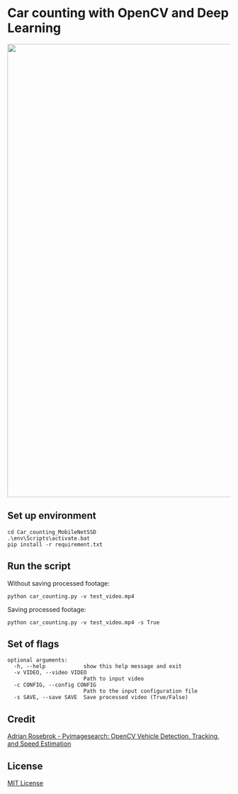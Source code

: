 # Car counting with OpenCV and Deep Learning

<p align = "center"><img src="./processe_video.gif" width = 1024></p>

## Set up environment
```
cd Car_counting_MobileNetSSD
.\env\Scripts\activate.bat
pip install -r requirement.txt
```

## Run the script

Without saving processed footage:
```
python car_counting.py -v test_video.mp4
```

Saving processed footage:
```
python car_counting.py -v test_video.mp4 -s True
```
## Set of flags

```
optional arguments:
  -h, --help            show this help message and exit
  -v VIDEO, --video VIDEO
                        Path to input video
  -c CONFIG, --config CONFIG
                        Path to the input configuration file
  -s SAVE, --save SAVE  Save processed video (True/False)
```

## Credit
[Adrian Rosebrok - Pyimagesearch: OpenCV Vehicle Detection, Tracking, and Speed Estimation](https://www.pyimagesearch.com/2019/12/02/opencv-vehicle-detection-tracking-and-speed-estimation/)

## License
[MIT License](./LICENSE)
